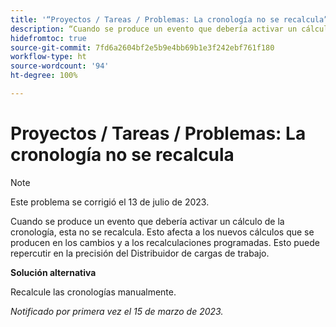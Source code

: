 ```yaml
---
title: '“Proyectos / Tareas / Problemas: La cronología no se recalcula”'
description: “Cuando se produce un evento que debería activar un cálculo de la cronología, esta no se recalcula. Esto afecta a los nuevos cálculos que se producen en los cambios y a los recalculaciones programadas. Esto puede repercutir en la precisión del Distribuidor de cargas de trabajo.”
hidefromtoc: true
source-git-commit: 7fd6a2604bf2e5b9e4bb69b1e3f242ebf761f180
workflow-type: ht
source-wordcount: '94'
ht-degree: 100%

---
```



# Proyectos / Tareas / Problemas: La cronología no se recalcula

>[!NOTE]
>
>Este problema se corrigió el 13 de julio de 2023.

Cuando se produce un evento que debería activar un cálculo de la cronología, esta no se recalcula. Esto afecta a los nuevos cálculos que se producen en los cambios y a los recalculaciones programadas. Esto puede repercutir en la precisión del Distribuidor de cargas de trabajo.

**Solución alternativa**

Recalcule las cronologías manualmente.

_Notificado por primera vez el 15 de marzo de 2023._

